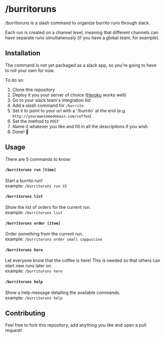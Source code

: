 # /burritoruns

/burritoruns is a slash command to organize burrito runs through slack.

Each run is created on a channel level, meaning that different channels can have separate runs simultaneously (if you have a global team, for example).

## Installation

The command is not yet packaged as a slack app, so you're going to have to roll your own for now.

To do so:

1. Clone this repository
2. Deploy it you your server of choice ([Heroku](http://heroku.com/) works well)
3. Go to your slack team's integration list
4. Add a slash command for `/burrito`
5. Set it to point to your url with a '/burrito' at the end (e.g. `http://yourawesomedomain.com/coffee`)
6. Set the method to `POST`
7. Name it whatever you like and fill in all the descriptions if you wish
8. Done! :tada:

## Usage

There are 5 commands to know:

#### `/burritoruns run [time]`

Start a burrito run!  
example: `/burritoruns run 15`

#### `/burritoruns list`

Show the list of orders for the current run.  
example: `/burritoruns list`

#### `/burritoruns order [item]`

Order something from the current run.  
example: `/burritoruns order small cappuccino`

#### `/burritoruns here`

Let everyone know that the coffee is here!
This is needed so that others can start new runs later on.  
example: `/burritoruns here`

#### `/burritoruns help`

Show a help message detailing the available commands.  
example: `/burritoruns help`

## Contributing

Feel free to fork this repository, add anything you like and open a pull request!
